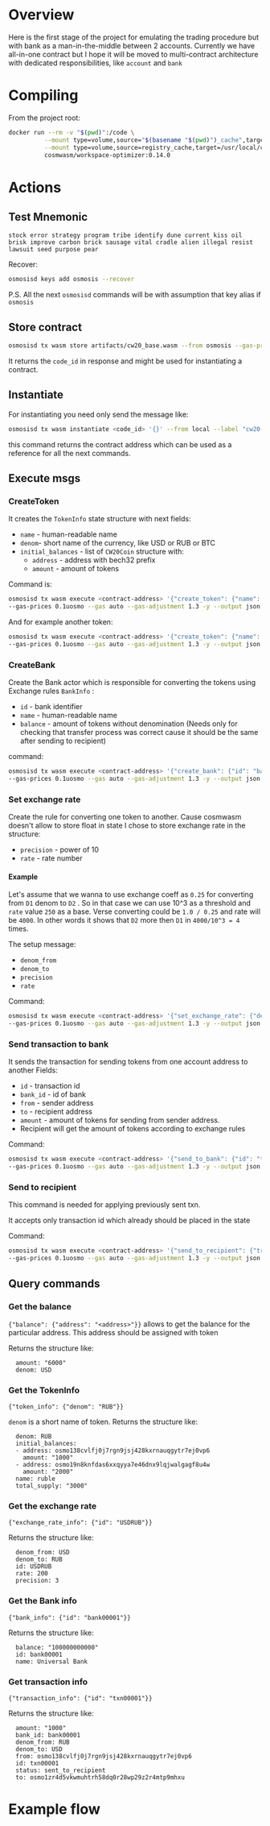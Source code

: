 # Overview

Here is the first stage of the project for emulating the trading procedure but with bank as a man-in-the-middle between 2 accounts.
Currently we have all-in-one contract but I hope it will be moved to multi-contract architecture with dedicated responsibilities, like `account` and `bank`

# Compiling

From the project root:

```bash
docker run --rm -v "$(pwd)":/code \
          --mount type=volume,source="$(basename "$(pwd)")_cache",target=/code/target \
          --mount type=volume,source=registry_cache,target=/usr/local/cargo/registry \
          cosmwasm/workspace-optimizer:0.14.0
```

# Actions

## Test Mnemonic

```text
stock error strategy program tribe identify dune current kiss oil brisk improve carbon brick sausage vital cradle alien illegal resist lawsuit seed purpose pear
```

Recover:

```bash
osmosisd keys add osmosis --recover
```
P.S. All the next `osmosisd` commands will be with assumption that key alias if `osmosis`

## Store contract

```bash
osmosisd tx wasm store artifacts/cw20_base.wasm --from osmosis --gas-prices 0.1uosmo --gas auto --gas-adjustment 1.3 -y --output json -b block --node https://rpc.osmotest5.osmosis.zone:443 --chain-id osmo-test-5
```

It returns the `code_id` in response and might be used for instantiating a contract.

## Instantiate

For instantiating you need only send the message like:

```bash
osmosisd tx wasm instantiate <code_id> '{}' --from local --label "cw20-trading" --gas-prices 0.1uosmo --gas auto --gas-adjustment 1.3 -y --output json -b block --node https://rpc.osmotest5.osmosis.zone:443 --chain-id osmo-test-5
```

this command returns the contract address which can be used as a reference for all the next commands.

## Execute msgs

### CreateToken

It creates the `TokenInfo` state structure with next fields:

- `name` - human-readable name
- `denom`- short name of the currency, like USD or RUB or BTC
- `initial_balances` - list of `CW20Coin` structure with:
    - `address` - address with bech32 prefix
    - `amount` - amount of tokens

Command is:

```bash
osmosisd tx wasm execute <contract-address> '{"create_token": {"name": "ruble", "denom": "RUB", "initial_balances": [{"address": "osmo138cvlfj0j7rgn9jsj428kxrnauqgytr7ej0vp6", "amount": "1000"}, {"address": "osmo19n8knfdas6xxqyya7e46dnx9lqjwalgagf8u4w", "amount": "2000"}]}}' --from osmosis \
--gas-prices 0.1uosmo --gas auto --gas-adjustment 1.3 -y --output json -b block --node https://rpc.osmotest5.osmosis.zone:443 --chain-id osmo-test-5
```

And for example another token:

```bash
osmosisd tx wasm execute <contract-address> '{"create_token": {"name": "dollar", "denom": "USD", "initial_balances": [{"address": "osmo1zr4d5vkwmuhtrh58dq0r28wp29z2r4mtp9mhxu", "amount": "1000"}, {"address": "osmo1am7n67uvmg03e04tjm3a96zer3d89jnw30676z", "amount": "2000"}]}}' --from osmosis \
--gas-prices 0.1uosmo --gas auto --gas-adjustment 1.3 -y --output json -b block --node https://rpc.osmotest5.osmosis.zone:443 --chain-id osmo-test-5
```

### CreateBank

Create the Bank actor which is responsible for converting the tokens using Exchange rules
`BankInfo` :

- `id` - bank identifier
- `name` - human-readable name
- `balance` - amount of tokens without denomination (Needs only for checking that transfer process was correct cause it should be the same after sending to recipient)

command:

```bash
osmosisd tx wasm execute <contract-address> '{"create_bank": {"id": "bank00001", "name": "Universal Bank", "balance": "100000000000"}}' --from osmosis \
--gas-prices 0.1uosmo --gas auto --gas-adjustment 1.3 -y --output json -b block --node https://rpc.osmotest5.osmosis.zone:443 --chain-id osmo-test-5
```

### Set exchange rate

Create the rule for converting one token to another. Cause cosmwasm doesn't allow to store float in state I chose to store exchange rate in the structure:

- `precision` - power of 10
- `rate` - rate number

#### Example

Let's assume that we wanna to use exchange coeff as `0.25` for converting from `D1` denom to `D2` . So in that case we can use 10^3 as a threshold and `rate` value `250` as a base.
Verse converting could be `1.0 / 0.25` and rate will be `4000`. In other words it shows that `D2` more then `D1` in `4000/10^3 = 4` times.

The setup message:

- `denom_from`
- `denom_to`
- `precision`
- `rate`


Command:

```bash
osmosisd tx wasm execute <contract-address> '{"set_exchange_rate": {"denom_from": "RUB", "denom_to": "USD", "precision": 3, "rate": 200}}' --from osmosis \
--gas-prices 0.1uosmo --gas auto --gas-adjustment 1.3 -y --output json -b block --node https://rpc.osmotest5.osmosis.zone:443 --chain-id osmo-test-5
```

### Send transaction to bank

It sends the transaction for sending tokens from one account address to another
Fields:
- `id` - transaction id
- `bank_id` - id of bank
- `from` - sender address
- `to` - recipient address
- `amount` - amount of tokens for sending from sender address.
- Recipient will get the amount of tokens according to exchange rules


Command:

```bash
osmosisd tx wasm execute <contract-address> '{"send_to_bank": {"id": "txn00001", "bank_id": "bank00001", "from": "osmo138cvlfj0j7rgn9jsj428kxrnauqgytr7ej0vp6", "to": "osmo1zr4d5vkwmuhtrh58dq0r28wp29z2r4mtp9mhxu", "amount": "1000"}}' --from osmosis \
--gas-prices 0.1uosmo --gas auto --gas-adjustment 1.3 -y --output json -b block --node https://rpc.osmotest5.osmosis.zone:443 --chain-id osmo-test-5
```

### Send to recipient

This command is needed for applying previously sent txn.

It accepts only transaction id which already should be placed in the state

Command:

```bash
osmosisd tx wasm execute <contract-address> '{"send_to_recipient": {"transaction_id": "txn00001"}}' --from osmosis \
--gas-prices 0.1uosmo --gas auto --gas-adjustment 1.3 -y --output json -b block --node https://rpc.osmotest5.osmosis.zone:443 --chain-id osmo-test-5
```

## Query commands

### Get the balance

`{"balance": {"address": "<address>"}}` allows to get the balance for the particular address. This address should be assigned with token

Returns the structure like:
```
  amount: "6000"
  denom: USD
```

### Get the TokenInfo

`{"token_info": {"denom": "RUB"}}`

`denom` is a short name of token.
Returns the structure like:

```text
  denom: RUB
  initial_balances:
  - address: osmo138cvlfj0j7rgn9jsj428kxrnauqgytr7ej0vp6
    amount: "1000"
  - address: osmo19n8knfdas6xxqyya7e46dnx9lqjwalgagf8u4w
    amount: "2000"
  name: ruble
  total_supply: "3000"
```

### Get the exchange rate

`{"exchange_rate_info": {"id": "USDRUB"}}`

Returns the structure like:
```text
  denom_from: USD
  denom_to: RUB
  id: USDRUB
  rate: 200
  precision: 3
```

### Get the Bank info

`{"bank_info": {"id": "bank00001"}}`

Returns the structure like:
```text
  balance: "100000000000"
  id: bank00001
  name: Universal Bank
```

### Get transaction info

`{"transaction_info": {"id": "txn00001"}}`

Returns the structure like:
```text
  amount: "1000"
  bank_id: bank00001
  denom_from: RUB
  denom_to: USD
  from: osmo138cvlfj0j7rgn9jsj428kxrnauqgytr7ej0vp6
  id: txn00001
  status: sent_to_recipient
  to: osmo1zr4d5vkwmuhtrh58dq0r28wp29z2r4mtp9mhxu
```

# Example flow